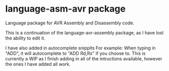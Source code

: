 # language-asm-avr package

Language package for AVR Assembly and Disassembly code.

This is a continuation of the language-avr-assembly package, as I have lost the ability to edit it.

I have also added in autocomplete snippits
	For example: When typing in "ADD", it will autocomplete to "ADD Rd,Rs" if you choose to. This is currently a WIP as I finish adding in all of the intructions available, however the ones I have added all work.
